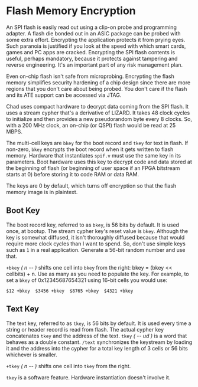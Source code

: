 # Flash Memory Encryption

An SPI flash is easily read out using a clip-on probe and programming adapter.
A flash die bonded out in an ASIC package can be probed with some extra effort.
Encrypting the application protects it from prying eyes.
Such paranoia is justified if you look at the speed with which smart cards,
games and PC apps are cracked.
Encrypting the SPI flash contents is useful, perhaps mandatory, because it
protects against tampering and reverse engineering.
It's an important part of any risk management plan.

Even on-chip flash isn't safe from microprobing.
Encrypting the flash memory simplifies security hardening of a chip design
since there are more regions that you don't care about being probed.
You don't care if the flash and its ATE support can be accessed via JTAG.

Chad uses compact hardware to decrypt data coming from the SPI flash.
It uses a stream cypher that's a derivative of LIZARD.
It takes 48 clock cycles to initialize and then provides a new pseudorandom
byte every 8 clocks.
So, with a 200 MHz clock, an on-chip (or QSPI) flash would be read at 25 MBPS.

The multi-cell keys are `bkey` for the boot record and `tkey` for text in flash.
If non-zero, `bkey` encrypts the boot record when it gets written to flash memory.
Hardware that instantiates `spif.v` must use the same key in its parameters.
Boot hardware uses this key to decrypt code and data stored at the beginning of
flash (or beginning of user space if an FPGA bitstream starts at 0) before
storing it to code RAM or data RAM.

The keys are 0 by default, which turns off encryption so that the flash memory
image is in plaintext.

## Boot Key

The boot record key, referred to as `bkey`, is 56 bits by default. It is used once,
at bootup. The stream cypher key's reset value is `bkey`. 
Although the key is somewhat diffused, it isn't thoroughly diffused because that 
would require more clock cycles than I want to spend.
So, don't use simple keys such as `1` in a real application.
Generate a 56-bit random number and use that.

`+bkey` *( n -- )* shifts one cell into `bkey` from the right:
bkey = (bkey << cellbits) + n. Use as many as you need to populate the key.
For example, to set a `bkey` of 0x12345687654321 using 16-bit cells you would use:

`$12 +bkey  $3456 +bkey  $8765 +bkey  $4321 +bkey`

## Text Key

The text key, referred to as `tkey`, is 56 bits by default. It is used every time
a string or header record is read from flash. The actual cypher key concatenates
`tkey` and the address of the text. `tkey` *( -- ud )* is a word that behaves as a
double constant. `/text` synchronizes the keystream by loading it and the address
into the cypher for a total key length of 3 cells or 56 bits whichever is smaller.

`+tkey` *( n -- )* shifts one cell into `tkey` from the right.

`tkey` is a software feature. Hardware instantiation doesn't involve it.
